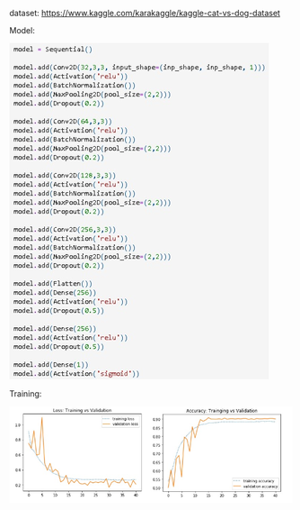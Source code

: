 dataset: https://www.kaggle.com/karakaggle/kaggle-cat-vs-dog-dataset

Model:

![image](https://github.com/janobyte/catvsdog/blob/master/model.jpg?raw=true)

Training:

![image](https://raw.githubusercontent.com/janobyte/catvsdog/master/training.png)
